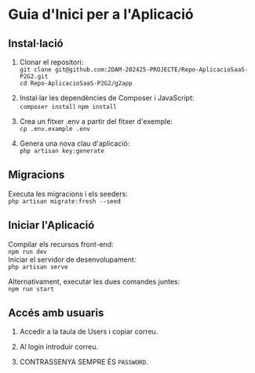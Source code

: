 # Guia d'Inici per a l'Aplicació

## Instal·lació
1. Clonar el repositori:  
   `git clone git@github.com:2DAM-202425-PROJECTE/Repo-AplicacioSaaS-P2G2.git`  
   `cd Repo-AplicacioSaaS-P2G2/g2app`
   
2. Instal·lar les dependències de Composer i JavaScript:  
   `composer install`
   `npm install`
   
4. Crea un fitxer .env a partir del fitxer d'exemple:  
   `cp .env.example .env`
   
5. Genera una nova clau d'aplicació:  
   `php artisan key:generate`

## Migracions
Executa les migracions i els seeders:  
`php artisan migrate:fresh --seed`

## Iniciar l'Aplicació

Compilar els recursos front-end:  
`npm run dev`  
Iniciar el servidor de desenvolupament:  
`php artisan serve`  

Alternativament, executar les dues comandes juntes:  
`npm run start`  


## Accés amb usuaris

1. Accedir a la taula de Users i copiar correu.
   
2. Al login introduir correu.
   
3. CONTRASSENYA SEMPRE ÉS `PASSWORD`.
